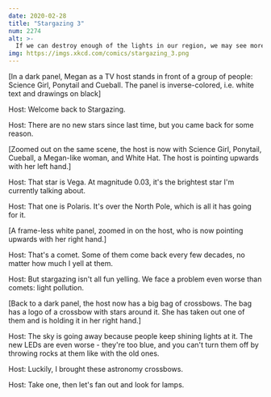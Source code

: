 ```yaml
---
date: 2020-02-28
title: "Stargazing 3"
num: 2274
alt: >-
  If we can destroy enough of the lights in our region, we may see more comets, but that's a risk we'll have to take.
img: https://imgs.xkcd.com/comics/stargazing_3.png
---
```

[In a dark panel, Megan as a TV host stands in front of a group of people: Science Girl, Ponytail and Cueball. The panel is inverse-colored, i.e. white text and drawings on black]

Host: Welcome back to Stargazing.

Host: There are no new stars since last time, but you came back for some reason.

[Zoomed out on the same scene, the host is now with Science Girl, Ponytail, Cueball, a Megan-like woman, and White Hat. The host is pointing upwards with her left hand.]

Host: That star is Vega. At magnitude 0.03, it's the brightest star I'm currently talking about.

Host: That one is Polaris. It's over the North Pole, which is all it has going for it.

[A frame-less white panel, zoomed in on the host, who is now pointing upwards with her right hand.]

Host: That's a comet. Some of them come back every few decades, no matter how much I yell at them.

Host: But stargazing isn't all fun yelling. We face a problem even worse than comets: light pollution.

[Back to a dark panel, the host now has a big bag of crossbows. The bag has a logo of a crossbow with stars around it. She has taken out one of them and is holding it in her right hand.]

Host: The sky is going away because people keep shining lights at it. The new LEDs are even worse - they're too blue, and you can't turn them off by throwing rocks at them like with the old ones.

Host: Luckily, I brought these astronomy crossbows.

Host: Take one, then let's fan out and look for lamps.